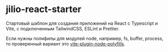 # jilio-react-starter

Стартовый шаблон для создания приложений на React с Typescript и Vite, с подключенным TailwindCSS, ESLint и Prettier.

Если нужны полифилы для модулей node, например, fs, buffer, process, то проверенный вариант это [vite-plugin-node-polyfills](https://github.com/davidmyersdev/vite-plugin-node-polyfills).
